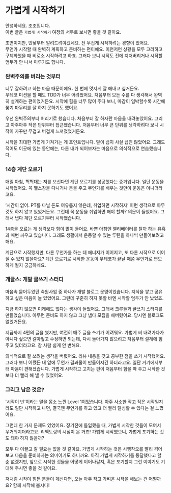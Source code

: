 # 가볍게 시작하기

안녕하세요. 조조입니다.  
이번 글은 `가볍게 시작하기` 여정의 서두로 보시면 좋을 것 같아요.

초면이지만, 민낯부터 알려드려야겠네요.
전 무겁게 시작하려는 경향이 있어요.  
무언가 시작할 때 완벽히 계획하고 준비하는 편이에요.
이런저런 상황을 모두 고려하고 구체화했을 때 비로소 시작하려고 하죠.
그러다 보니 시작도 전에 지쳐버리거나 시작할 엄두가 안 나서 미루기도 합니다.

### 완벽주의를 버리는 것부터

너무 잘하려고 하는 마음 때문이에요. 한 번에 멋지게 잘 해내고 싶거든요.  
우테코 미션을 할 때도 TDD가 너무 어려웠어요.
처음부터 모든 수를 다 생각해서 완벽히 설계하는 편이었거든요.
시작에 힘을 너무 많이 주다 보니, 마감이 임박할수록 시간에 쫓겨 마무리를 잘 하지 못하기도 했어요.

우선 완벽주의부터 버리기로 했습니다.
처음부터 잘 하자란 마음을 내려놓았어요. 그리고 아주아주 작은 단위부터 접근했습니다.
처음부터 너무 큰 단위를 생각하려다 보니 시작이 자꾸만 무겁고 버겁게 느껴졌었거든요.

시작을 최대한 가볍게 가져가는 게 포인트입니다.
말이 쉽지 사실 쉽진 않았어요. 그래도 적어도 이곳에 있는 동안에는, 다른 내가 되어보자는 마음으로 의식적으로 연습했습니다.

### 14층 계단 오르기

매일 아침, 헉헉대는 저를 보신다면 계단 오르기를 성공했다는 증거입니다. 일단 운동을 시작했어요.
꼭 헬스장을 다니거나 돈을 주고 무언가를 배우는 것만이 운동은 아니더라고요.

‘시간이 없어. PT를 다닐 돈도 여유롭지 않은데, 취업하면 시작하자’ 이런 생각으로 아무것도 하지 않고 있었거든요.
그런데 꼭 운동을 취업하면 해야 할까? 의문이 들었어요. 그래서 냅다 계단 오르기부터 시작했습니다.

14층을 오르는 게 생각보다 힘이 많이 들어요.
바쁜 아침엔 엘리베이터를 탈까 하는 유혹과 매번 싸우고 있습니다.
그래도 생활에서 운동할 수 있는 루틴을 하나씩 만들어보려고 해요.

계단으로 시작했지만, 다른 무언가를 하는 데 에너지가 이어지고, 또 다른 시작으로 이어질 수 있지 않을까요?
계단 오르기로 시작한 운동이 우테코가 끝날 때쯤 무언가로 변모하게 될지 궁금하네요.

### 개글스: 개발 글쓰기 스터디

마음속 묻어두었던 숙원사업 중 하나가 개발 블로그 운영이었습니다.
지식을 쌓고 공유하고 싶은 마음이 늘 있었어요. 그런데 꾸준히 하지 못할 바엔 시작할 엄두가 안 났었죠.

지금 하지 않으면 미래에도 없다는 생각이 들었어요. 그래서 크루들과 글쓰기 스터디를 만들었습니다.
아무런 준비도 하지 않고 그냥 냅다 모집을 해버렸어요. 당시엔 블로그도 없었거든요.

지금까지 4편의 글을 썼지만, 여전히 매주 글을 쓰기가 어려워요.
가볍게 써 내려가다가 아니다 싶으면 갈아엎고 수정하면 되는데, 다시 돌아가지 않으려고 처음부터 설계에 힘주고 있더라고요.
참 사람 쉽게 안 변해요.

의식적으로 잘 쓰려는 생각을 버렸어요. 리뷰 내용을 갖고 공부한 점을 쓰기 시작했어요.
그러다 보니 어쨌든 내 앞에 무언가 결과물이 만들어지긴 하더라고요. 일단 거기에서부터 마음이 편해졌습니다.
가볍게 시작하고 고치는 편이 처음부터 힘을 빡 주고 시작한 것보다 더 빨리 해 낼 수 있었어요.

### 그리고 남은 것은?

'시작이 반'이라는 말을 몸소 느낀 Level 1이었습니다.
아주 사소한 작고 작은 시작일지라도 일단 시작하고 나면, 결국엔 무언가를 하고 있고 더 빨리 달성할 수 있다는 걸 느꼈어요.

그런데 한 가지 문제도 있었어요. 장기전에 돌입했을 때, 가볍게 시작한 것들이 모여서 무거워지더라고요.
리팩토링의 시점이 온 거죠! 가볍게 시작했으니, 가볍게 포기하는 것도 돼야 하지 않을까?

모두 다 이끌고 갈 필요는 없을 것 같아요. 가볍게 시작하는 것은 시행착오를 빨리 겪어보고 다음을 준비하자는 의미이기도 하니까요.
아직 가볍게 시작하기를 통달했다고 할 순 없겠지만, 앞으로 시작한 것들을 어떻게 이어나갈지, 혹은 포기할지 그런 이야기도 기대해 주시면 좋을 것 같아요.

저처럼 시작이 힘든 분들이 계신다면, 오늘 아주 작고 가벼운 시작을 해보는 건 어떨까요? 함께 시작해 봅시다!
